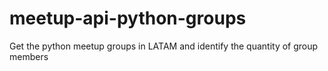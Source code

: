 # meetup-api-python-groups
Get the python meetup groups in LATAM and identify the quantity of group members

